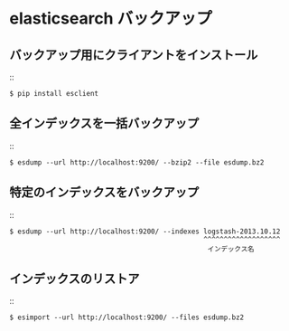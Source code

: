 elasticsearch バックアップ
================================================

バックアップ用にクライアントをインストール
------------------------------------------------

::

    $ pip install esclient


全インデックスを一括バックアップ
------------------------------------------------

::

    $ esdump --url http://localhost:9200/ --bzip2 --file esdump.bz2

特定のインデックスをバックアップ
------------------------------------------------

::

    $ esdump --url http://localhost:9200/ --indexes logstash-2013.10.12
                                                    ^^^^^^^^^^^^^^^^^^^
                                                     インデックス名
インデックスのリストア
------------------------------------------------

::

    $ esimport --url http://localhost:9200/ --files esdump.bz2

